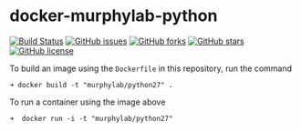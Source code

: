 # docker-murphylab-python

[![Build Status](https://travis-ci.org/icaoberg/docker-murphylab-python.svg?branch=master)](https://travis-ci.org/icaoberg/docker-murphylab-python)
[![GitHub issues](https://img.shields.io/github/issues/icaoberg/docker-murphylab-python.svg)](https://github.com/icaoberg/docker-murphylab-python/issues)
[![GitHub forks](https://img.shields.io/github/forks/icaoberg/docker-murphylab-python.svg)](https://github.com/icaoberg/docker-murphylab-python/network)
[![GitHub stars](https://img.shields.io/github/stars/icaoberg/docker-murphylab-python.svg)](https://github.com/icaoberg/docker-murphylab-python/stargazers)
[![GitHub license](https://img.shields.io/badge/license-GPLv3-blue.svg)](https://raw.githubusercontent.com/icaoberg/docker-murphylab-python/master/LICENSE)

To build an image using the `Dockerfile` in this repository, run the command

```
➜ docker build -t "murphylab/python27" .
```

To run a container using the image above

```
➜  docker run -i -t "murphylab/python27"
```
